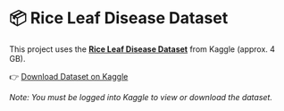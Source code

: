 # 📦 Rice Leaf Disease Dataset

This project uses the **[Rice Leaf Disease Dataset](https://www.kaggle.com/datasets/tamjidahmed/rice-leaf-diease)** from Kaggle (approx. 4 GB).

👉 [Download Dataset on Kaggle](https://www.kaggle.com/datasets/tamjidahmed/rice-leaf-diease)

_Note: You must be logged into Kaggle to view or download the dataset._
